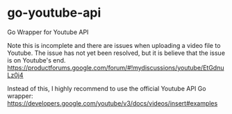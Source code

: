 go-youtube-api
==============

Go Wrapper for Youtube API

Note this is incomplete and there are issues when uploading a video file to Youtube. The issue has not yet been resolved, but it is believe that the issue is on Youtube's end.
https://productforums.google.com/forum/#!mydiscussions/youtube/EtGdnuLz0j4

Instead of this, I highly recommend to use the official Youtube API Go wrapper:
https://developers.google.com/youtube/v3/docs/videos/insert#examples
